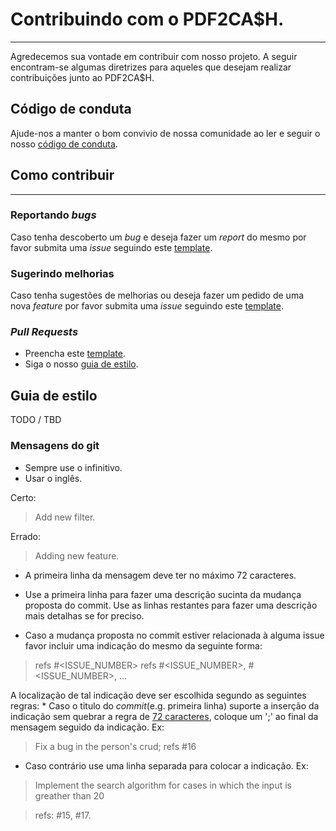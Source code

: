 # Contribuindo com o PDF2CA$H.
***
Agredecemos sua vontade em contribuir com nosso projeto. A seguir encontram-se algumas diretrizes para aqueles que desejam realizar contribuições junto ao PDF2CA$H.

## Código de conduta

Ajude-nos a manter o bom convivio de nossa comunidade ao ler e seguir o nosso [código de conduta](/CODE_OF_CONDUCT.md).

## Como contribuir
***
### Reportando _bugs_
Caso tenha descoberto um _bug_ e deseja fazer um _report_ do mesmo por favor submita uma _issue_ seguindo este [template](.github/ISSUE_TEMPLATE/bug_report.md).
### Sugerindo melhorias
Caso tenha sugestões de melhorias ou deseja fazer um pedido de uma nova _feature_ por favor submita uma _issue_ seguindo este [template](.github/ISSUE_TEMPLATE/feature_request.md).
### _Pull Requests_
  * Preencha este [template](/PULL_REQUEST_TEMPLATE.md).
  * Siga o nosso [guia de estilo]().

## Guia de estilo
TODO / TBD
### Mensagens do git
  * Sempre use o infinitivo.
  * Usar o inglês.

  Certo:
  > Add new filter.

  Errado:
  > Adding new feature.

  * <a name="line-rule"></a>A primeira linha da mensagem deve ter no máximo 72 caracteres.

  * Use a primeira linha para fazer uma descrição sucinta da mudança proposta do commit. Use as linhas restantes para fazer uma descrição mais detalhas se for preciso.

  * Caso a mudança proposta no commit estiver relacionada à alguma issue favor  incluir uma indicação do mesmo da seguinte forma:
  > refs #<ISSUE_NUMBER>
  > refs #<ISSUE_NUMBER>, #<ISSUE_NUMBER>, ...

  A localização de tal indicação deve ser escolhida segundo as seguintes regras:
    * Caso o titulo do _commit_(e.g. primeira linha) suporte a inserção da indicação sem quebrar a regra de [72 caracteres](#line-rule), coloque um ';' ao final da mensagem seguido da indicação. Ex:

   > Fix a bug in the person's crud; refs #16

   * Caso contrário use uma linha separada para colocar a indicação. Ex:

   > Implement the search algorithm for cases in which the input is greather than 20

   > refs: #15, #17.
